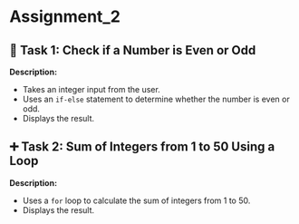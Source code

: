# Assignment_2
## 🔢 Task 1: Check if a Number is Even or Odd

**Description:**
- Takes an integer input from the user.
- Uses an `if-else` statement to determine whether the number is even or odd.
- Displays the result.
## ➕ Task 2: Sum of Integers from 1 to 50 Using a Loop
**Description:**
- Uses a `for` loop to calculate the sum of integers from 1 to 50.
- Displays the result.

